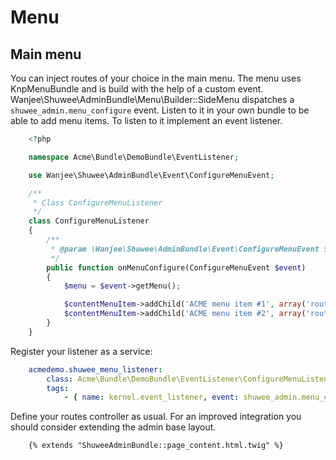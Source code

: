 # Menu

## Main menu

You can inject routes of your choice in the main menu.  The menu uses KnpMenuBundle and is build with the help of a custom event.
Wanjee\Shuwee\AdminBundle\Menu\Builder::SideMenu dispatches a ``shuwee_admin.menu_configure`` event.  Listen to it in your own bundle
to be able to add menu items.  To listen to it implement an event listener.


``` php
    <?php

    namespace Acme\Bundle\DemoBundle\EventListener;

    use Wanjee\Shuwee\AdminBundle\Event\ConfigureMenuEvent;

    /**
     * Class ConfigureMenuListener
     */
    class ConfigureMenuListener
    {
        /**
         * @param \Wanjee\Shuwee\AdminBundle\Event\ConfigureMenuEvent $event
         */
        public function onMenuConfigure(ConfigureMenuEvent $event)
        {
            $menu = $event->getMenu();

            $contentMenuItem->addChild('ACME menu item #1', array('route' => 'acme_admin_route_1'));
            $contentMenuItem->addChild('ACME menu item #2', array('route' => 'acme_admin_route_2'));
        }
    }
```

Register your listener as a service:

``` yaml
    acmedemo.shuwee_menu_listener:
        class: Acme\Bundle\DemoBundle\EventListener\ConfigureMenuListener
        tags:
            - { name: kernel.event_listener, event: shuwee_admin.menu_configure, method: onMenuConfigure }
```

Define your routes controller as usual.
For an improved integration you should consider extending the admin base layout.

``` .twig
    {% extends "ShuweeAdminBundle::page_content.html.twig" %}
```
    